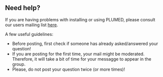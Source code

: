 Need help?
-----------------------------

If you are having problems with installing or using PLUMED, please consult our users mailing list [here](https://groups.google.com/forum/#!forum/plumed-users).

A few useful guidelines:

* Before posting, first check if someone has already asked/answered your question!
* If you are posting for the first time, your mail might be moderated. Therefore, it will take a bit of time for your messagge to appear in the group.
* Please, do not post your question twice (or more times)!



